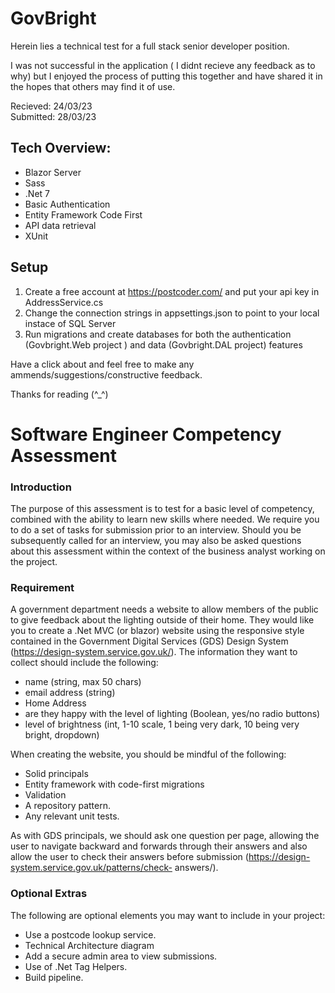 # GovBright
Herein lies a technical test for a full stack senior developer position.

I was not successful in the application ( I didnt recieve any feedback as to why) but I enjoyed the process of putting this together and have shared it in the hopes that others may find it of use.

Recieved: 24/03/23  
Submitted: 28/03/23

## Tech Overview:
* Blazor Server
* Sass
* .Net 7
* Basic Authentication
* Entity Framework Code First
* API data retrieval
* XUnit

## Setup
1.  Create a free account at https://postcoder.com/ and put your api key in AddressService.cs 
2.  Change the connection strings in appsettings.json to point to your local instace of SQL Server
3.  Run migrations and create databases for both the authentication (Govbright.Web project ) and data (Govbright.DAL project) features

Have a click about and feel free to make any ammends/suggestions/constructive feedback.

Thanks for reading (^_^)

# Software Engineer Competency Assessment

### Introduction
The purpose of this assessment is to test for a basic level of competency, combined with the
ability to learn new skills where needed. We require you to do a set of tasks for submission
prior to an interview. Should you be subsequently called for an interview, you may also be
asked questions about this assessment within the context of the business analyst working
on the project.

### Requirement
A government department needs a website to allow members of the public to give feedback
about the lighting outside of their home. They would like you to create a .Net MVC (or blazor) website
using the responsive style contained in the Government Digital Services (GDS) Design
System (https://design-system.service.gov.uk/). The information they want to collect should
include the following:
* name (string, max 50 chars)
* email address (string)
* Home Address
* are they happy with the level of lighting (Boolean, yes/no radio buttons)
* level of brightness (int, 1-10 scale, 1 being very dark, 10 being very bright,
dropdown)  
  
When creating the website, you should be mindful of the following:
* Solid principals
* Entity framework with code-first migrations
* Validation
* A repository pattern.
* Any relevant unit tests.  
   
As with GDS principals, we should ask one question per page, allowing the user to navigate
backward and forwards through their answers and also allow the user to check their
answers before submission (https://design-system.service.gov.uk/patterns/check-
answers/).  

### Optional Extras
The following are optional elements you may want to include in your project:
* Use a postcode lookup service.
* Technical Architecture diagram
* Add a secure admin area to view submissions.
* Use of .Net Tag Helpers.
* Build pipeline.
